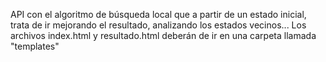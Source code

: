 API con el algoritmo de búsqueda local que a partir de un estado inicial, trata de ir mejorando el resultado, analizando
los estados vecinos...
Los archivos index.html y resultado.html deberán de ir en una carpeta llamada "templates"
